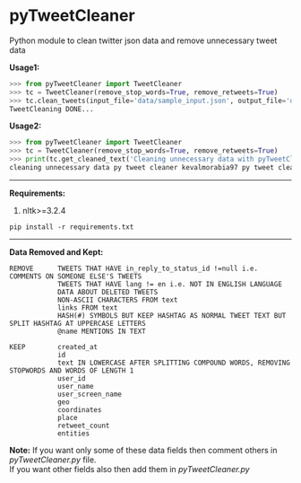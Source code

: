 # pyTweetCleaner
Python module to clean twitter json data and remove unnecessary tweet data

**Usage1:**
```python
>>> from pyTweetCleaner import TweetCleaner
>>> tc = TweetCleaner(remove_stop_words=True, remove_retweets=True)
>>> tc.clean_tweets(input_file='data/sample_input.json', output_file='data/sample_output.json')
TweetCleaning DONE...
```

**Usage2:**
```python
>>> from pyTweetCleaner import TweetCleaner
>>> tc = TweetCleaner(remove_stop_words=True, remove_retweets=True)
>>> print(tc.get_cleaned_text('Cleaning unnecessary data with pyTweetCleaner by @kevalmorabia97. #pyTWEETCleaner Check it out at https:\/\/github.com\/kevalmorabia97\/pyTweetCleaner'))
cleaning unnecessary data py tweet cleaner kevalmorabia97 py tweet cleaner check
```


<hr>

**Requirements:**
1. nltk>=3.2.4
```
pip install -r requirements.txt
```

<hr>

**Data Removed and Kept:**
```
REMOVE      TWEETS THAT HAVE in_reply_to_status_id !=null i.e. COMMENTS ON SOMEONE ELSE'S TWEETS
            TWEETS THAT HAVE lang != en i.e. NOT IN ENGLISH LANGUAGE
            DATA ABOUT DELETED TWEETS
            NON-ASCII CHARACTERS FROM text
            links FROM text
            HASH(#) SYMBOLS BUT KEEP HASHTAG AS NORMAL TWEET TEXT BUT SPLIT HASHTAG AT UPPERCASE LETTERS 
            @name MENTIONS IN TEXT
  
KEEP        created_at
            id
            text IN LOWERCASE AFTER SPLITTING COMPOUND WORDS, REMOVING STOPWORDS AND WORDS OF LENGTH 1
            user_id
            user_name
            user_screen_name
            geo
            coordinates
            place
            retweet_count
            entities
```

**Note:** If you want only some of these data fields then comment others in _pyTweetCleaner.py_ file.
<br>If you want other fields also then add them in _pyTweetCleaner.py_ 

